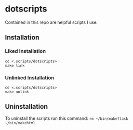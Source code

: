 # dotscripts
Contained in this repo are helpful scripts I use. 
## Installation
### Liked Installation
```
cd <.scripts/dotscripts>
make link
```
### Unlinked Installation
```
cd <.scripts/dotscripts>
make unlink
```

## Uninstallation
To uninstall the scripts run this command:
`rm ~/bin/makeflask ~/bin/makehtml`

